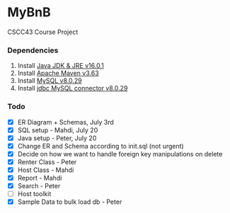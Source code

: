 # MyBnB
CSCC43 Course Project

### Dependencies
1. Install [Java JDK & JRE v16.0.1](https://www.oracle.com/java/technologies/javase/jdk16-archive-downloads.html)
2. Install [Apache Maven v3.63](https://archive.apache.org/dist/maven/maven-3/3.6.3/binaries/)
3. Install [MySQL v8.0.29](https://dev.mysql.com/downloads/)
4. Install [jdbc MySQL connector v8.0.29](https://www.mysql.com/products/connector/)

### Todo
- [x] ER Diagram + Schemas, July 3rd
- [x] SQL setup - Mahdi, July 20
- [x] Java setup - Peter, July 20
- [x] Change ER and Schema according to init.sql (not urgent)
- [x] Decide on how we want to handle foreign key manipulations on delete
- [x] Renter Class - Peter
- [x] Host Class - Mahdi
- [x] Report - Mahdi
- [x] Search - Peter
- [ ] Host toolkit
- [x] Sample Data to bulk load db - Peter
